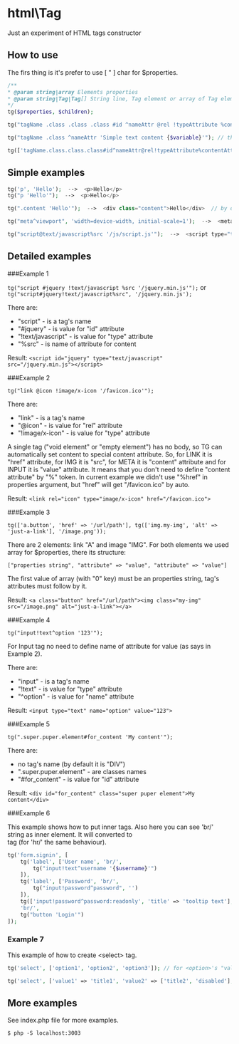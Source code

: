 html\Tag
========

Just an experiment of HTML tags constructor

How to use
----------

The firs thing is it's prefer to use [ " ] char for $properties.

```php
/**
* @param string|array Elements properties
* @param string|Tag|Tag[] String line, Tag element or array of Tag elements
*/
tg($properties, $children);
```

```php
tg("tagName .class .class .class #id ^nameAttr @rel !typeAttribute %contentAttribute", 'content of tag or attribute');
```

```php
tg("tagName .class ^nameAttr 'Simple text content {$variable}'"); // this is why it's better to use [ " ] instead [ ' ]
```

```php
tg(['tagName.class.class.class#id^nameAttr@rel!typeAttribute%contentAttribute', 'attr' => 'value'], 'content of tag or attribute');
```

Simple examples
---------------

```php
tg('p', 'Hello');  -->  <p>Hello</p>
tg("p 'Hello'");  -->  <p>Hello</p>

tg(".content 'Hello'");  -->  <div class="content">Hello</div>  // by default a tag's name is "DIV"

tg("meta^viewport", 'width=device-width, initial-scale=1');  -->  <meta name="viewport" content="width=device-width, initial-scale=1">

tg("script@text/javascript%src '/js/script.js'");  -->  <script type="text/javascript" src="/js/script.js"></script>
```

Detailed examples
-----------------

###Example 1

```tg("script #jquery !text/javascript %src '/jquery.min.js'");``` or ```tg("script#jquery!text/javascript%src", '/jquery.min.js');``` 

There are:

 - "script" - is a tag's name
 - "#jquery" - is value for "id" attribute
 - "!text/javascript" - is value for "type" attribute
 - "%src" - is name of attribute for content
     
Result: ```<script id="jquery" type="text/javascript" src="/jquery.min.js"></script>``` 
    
###Example 2

```tg("link @icon !image/x-icon '/favicon.ico'");```

There are:

 - "link" - is a tag's name
 - "@icon" - is value for "rel" attribute
 - "!image/x-icon" - is value for "type" attribute
 
A single tag ("void element" or "empty element") has no body, so TG can automatically set content to special content attribute.
So, for LINK it is "href" attribute, for IMG it is "src", for META it is "content" attribute
and for INPUT it is "value" attribute. It means that you don't need to define "content attribute" by "%" token.
In current example we didn't use "%href" in properties argument, but "href" will get "/favicon.ico" by auto. 
  
Result: ```<link rel="icon" type="image/x-icon" href="/favicon.ico">```
        
###Example 3

```tg(['a.button', 'href' => '/url/path'], tg(['img.my-img', 'alt' => 'just-a-link'], '/image.png'));```

There are 2 elements: link "A" and image "IMG". For both elements we used array for $properties, there its structure:

```["properties string", "attribute" => "value", "attribute" => "value"]```

The first value of array (with "0" key) must be an properties string, tag's attributes must follow by it.

Result: ```<a class="button" href="/url/path"><img class="my-img" src="/image.png" alt="just-a-link"></a>```

###Example 4
 
```tg("input!text^option '123'");```

For Input tag no need to define name of attribute for value (as says in Example 2).

There are:

 - "input" - is a tag's name
 - "!text" - is value for "type" attribute
 - "^option" - is value for "name" attribute

Result: ```<input type="text" name="option" value="123">```

###Example 5

```tg(".super.puper.element#for_content 'My content'");```

There are:
 
 - no tag's name (by default it is "DIV")
 - ".super.puper.element" - are classes names
 - "#for_content" - is value for "id" attribute

Result: ```<div id="for_content" class="super puper element">My content</div>```

###Example 6

This example shows how to put inner tags. Also here you can see 'br/' string as inner element.
It will converted to <br> tag (for 'hr/' the same behaviour).

```php
tg('form.signin', [
    tg('label', ['User name', 'br/',
        tg("input!text^username '{$username}'")
    ]),
    tg('label', ['Password', 'br/',
        tg("input!password^password", '')
    ]),
    tg(['input!password^password:readonly', 'title' => 'tooltip text'], 'Only for read'),
    'br/',
    tg("button 'Login'")
]);
```

### Example 7

This example of how to create &lt;select&gt; tag.

```php
tg('select', ['option1', 'option2', 'option3']); // for <option>'s "value" attribute will used key of array element

tg('select', ['value1' => 'title1', 'value2' => ['title2', 'disabled'], 'value3' => ['title3', 'selected', 'data-something' => 'somevalue]]);
```

More examples
-------------

See index.php file for more examples.

```
$ php -S localhost:3003
```
